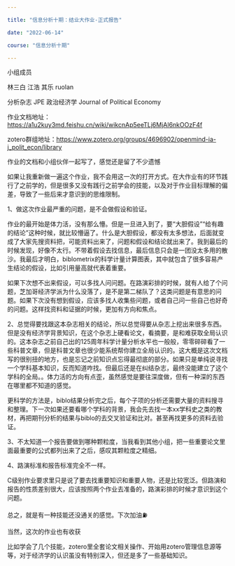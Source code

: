 ```yaml
---

title: "信息分析十期：结业大作业-正式报告"

date: "2022-06-14"

course: "信息分析十期"

---
```


小组成员

林三白 江浩 其乐 ruolan

分析杂志 JPE 政治经济学 Journal of Political Economy

作业文档地址：https://a1u2kuy3md.feishu.cn/wiki/wikcnAp5eeTLj6MjAl6nkOOzF4f

zotero群组地址：https://www.zotero.org/groups/4696902/openmind-ia-j_polit_econ/library

作业的文档和小组伙伴一起写了，感觉还是留了不少遗憾

如果让我重新做一遍这个作业，我不会用这一次的打开方式。在大作业有的环节践行了之前学的，但是很多又没有践行之前学会的技能，以及对于作业目标理解的偏差，导致了一些后来才意识到的思维限制。

1、做这次作业最严重的问题，是不会做假设和验证。

作业的最开始是体力活，没有那么懵。但是一旦进入到了，要“大胆假设”“给有趣的结论”这种时候，就比较懵逼了。什么是大胆假设，都没有太多想法，后面就变成了大家先搜资料把，可能资料出来了，问题和假设和结论就出来了。我到最后的时候发现，好像不太行。不带着假设去找信息，最后信息只会是一团没太多用的散沙。我最后才明白，biblometrix的科学计量计算图表，其中就包含了很多容易产生结论的假设，比如引用量高就代表着重要。

如果下次想不出来假设，可以多找人问问题。在路演彩排的时候，就有人给了个问题，芝加哥经济学派为什么没落了，是不是第二梯队了？这类问题是有意思的问题。如果下次没有想到假设，应该多找人收集些问题，或者自己问一些自己也好奇的问题。这样找资料和证据的时候，更加有方向和焦点。

2、总觉得要找跟这本杂志相关的结论，所以总觉得要从杂志上挖出来很多东西。但是没有经济学背景知识，在这个杂志上硬看论文，看摘要，是和难获取全局认识的。这本杂志之前自己出的125周年科学计量分析水平也一般般，零零碎碎看了一些科普文章，但是科普文章也很少能系统帮你建立全局认识的。这大概是这次文档写的很别扭的地方，也是忘记之前知识点忘得最彻底的部分。如果只是单纯说寻找一个学科基本知识，反而知道咋找。但最后还是在纠结杂志，最终没能建立了这个学科的全局。。体力活的方向有点歪，虽然感觉是要往深度做，但有一种深的东西在哪里都不知道的感觉。

更科学的方法是，biblo结果分析完之后，每个子项的分析还需要大量的资料搜寻和整理。下一次如果还要看哪个学科的背景，我会先去找一本xx学科史之类的教材，再把期刊分析的结果与biblo的去交叉验证和比对。甚至再找更多的资料去验证。

3、不太知道一个报告要做到哪种颗粒度，当我看到其他小组，把一些重要论文里面最重要的公式都列出来了之后，感叹其颗粒度之精细。

4、路演标准和报告标准完全不一样。

C级别作业要求里只是说了要去找重要知识和重要人物，还是比较宽泛。但路演和报告的性质差别很大，应该按照两个作业去准备的，路演彩排的时候才意识到这个问题。

总之，就是有一种技能还没通关的感觉。下次加油⛽️

当然，这次的作业也有收获

比如学会了几个技能，zotero里全套论文相关操作、开始用zotero管理信息源等等，对于经济学的认识虽没有特别深入，但还是多了一些基础知识。
